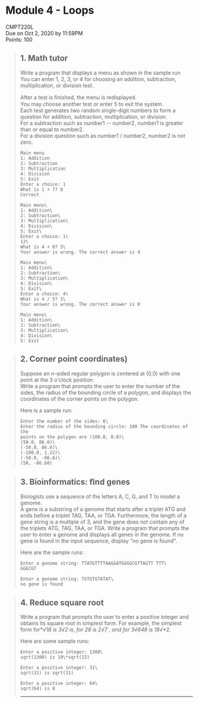# Module 4 - Loops
CMPT220L\
Due on Oct 2, 2020 by 11:59PM\
Points: 100

> ## 1. Math tutor
> Write a program that displays a menu as shown in the sample run  
> You can enter 1, 2, 3, or 4 for choosing an addition,
> subtraction, multiplication, or division test. 
> 
> After a test is ﬁnished, the menu is redisplayed.  
> You may choose another test or enter
> 5 to exit the system.  
> Each test generates two random single-digit
> numbers to form a question for addition, subtraction, multiplication,
> or division.  
> For a subtraction such as number1 -- number2, number1 is
> greater than or equal to number2.  
> For a division question such as number1 / number2, number2 is not zero.
>```
> Main menu
> 1: Addition
> 2: Subtraction
> 3: Multiplication
> 4: Division
> 5: Exit
> Enter a choice: 1
> What is 1 + 7? 8
> Correct
>```
>```
> Main menu\
> 1: Addition\
> 2: Subtraction\
> 3: Multiplication\
> 4: Division\
> 5: Exit\
> Enter a choice: 1\
> 12\
> What is 4 + 0? 5\
> Your answer is wrong. The correct answer is 4 
>```
>```
> Main menu\
> 1: Addition\
> 2: Subtraction\
> 3: Multiplication\
> 4: Division\
> 5: Exit\
> Enter a choice: 4\
> What is 4 / 5? 1\
> Your answer is wrong. The correct answer is 0 
>```
>```
> Main menu\
> 1: Addition\
> 2: Subtraction\
> 3: Multiplication\
> 4: Division\
> 5: Exit
>```

> ## 2\. Corner point coordinates) 
> Suppose an *n*-sided regular polygon is centered at (0,0) with one point at the 3 o'clock position.\
> Write a program that prompts the user to enter the
> number of the sides, the radius of the bounding circle of a polygon,
> and displays the coordinates of the corner points on the polygon.
>
> Here is a sample run:
>```
> Enter the number of the sides: 6\
> Enter the radius of the bounding circle: 100 The coordinates of the
> points on the polygon are (100.0, 0.0)\
> (50.0, 86.6)\
> (-50.0, 86.6)\
> (-100.0, 1.22)\
> (-50.0, -86.6)\
> (50, -86.60)
>```


> ## 3\. Bioinformatics: ﬁnd genes
> 
> Biologists use a sequence of the letters A, C, G, and T to model a genome.\
> A gene is a substring of a
> genome that starts after a triplet ATG and ends before a triplet TAG,
> TAA, or TGA. Furthermore, the length of a gene string is a multiple of
> 3, and the gene does not contain any of the triplets ATG, TAG, TAA, or
> TGA. Write a program that prompts the user to enter a genome and
> displays all genes in the genome. If no gene is found in the input
> sequence, display "no gene is found".
>
> Here are the sample runs:
>```
> Enter a genome string: TTATGTTTTAAGGATGGGGCGTTAGTT TTT\
> GGGCGT
>```
>```
> Enter a genome string: TGTGTGTATAT\
> no gene is found
>```


> ## 4. Reduce square root 
> Write a program that prompts the user to
> enter a positive integer and obtains its square root in simplest form.
> For example, the simplest form for*√*18 is 3*√*2 is, for 28 is 2*√*7 ,
> and for 3*√*648 is 18*√*2.
>
> Here are some sample runs:
>```
> Enter a positive integer: 1300\
> sqrt(1300) is 10\*sqrt(13)
>```
>```
> Enter a positive integer: 31\
> sqrt(31) is sqrt(31)
>```
>```
> Enter a positive integer: 64\
> sqrt(64) is 8
>```
>---

